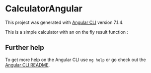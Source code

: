 # CalculatorAngular

This project was generated with [Angular CLI](https://github.com/angular/angular-cli) version 7.1.4.

This is a simple calculator with an on the fly result function :



## Further help

To get more help on the Angular CLI use `ng help` or go check out the [Angular CLI README](https://github.com/angular/angular-cli/blob/master/README.md).
